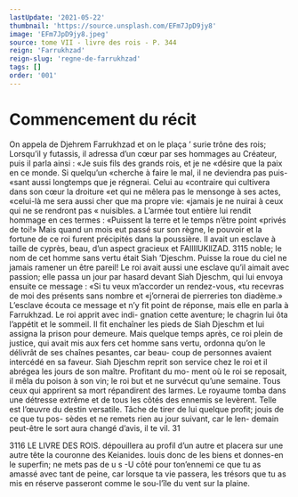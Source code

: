 ```yaml
---
lastUpdate: '2021-05-22'
thumbnail: 'https://source.unsplash.com/EFm7JpD9jy8'
image: 'EFm7JpD9jy8.jpeg'
source: tome VII - livre des rois - P. 344
reign: 'Farrukhzad'
reign-slug: 'regne-de-farrukhzad'
tags: []
order: '001'
---
```


# Commencement du récit

On appela de Djehrem Farrukhzad et on le plaça ’ surie trône des rois; Lorsqu’il y futassis, il adressa d’un cœur par ses hommages au Créateur, puis il parla ainsi : «Je suis fils des grands rois, et je ne «désire que la paix en ce monde. Si quelqu’un «cherche à faire le mal, il ne deviendra pas puis- «sant aussi longtemps que je régnerai. Celui au «contraire qui cultivera dans son cœur la droiture «et qui ne mêlera pas le mensonge à ses actes, «celui-là me sera aussi cher que ma propre vie: «jamais je ne nuirai à ceux qui ne se rendront pas
« nuisibles. a
L’armée tout entière lui rendit hommage en ces
termes : «Puissent la terre et le temps n’être point «privés de toi!» Mais quand un mois eut passé sur
son règne, le pouvoir et la fortune de ce roi furent précipités dans la poussière. Il avait un esclave à
taille de cyprès, beau, d’un aspect gracieux et
FAIlIlUKllZAD. 3115 noble; le nom de cet homme sans vertu était Siah
’Djeschm. Puisse la roue du ciel ne jamais ramener
un être pareil! Le roi avait aussi une esclave qu’il aimait avec passion; elle passa un jour par hasard
devant Siah Djeschm, qui lui envoya ensuite ce message : «Si tu veux m’accorder un rendez-vous,
«tu recevras de moi des présents sans nombre et «j’ornerai de pierreries ton diadème.» L’esclave
écouta ce message et n’y fit point de réponse, mais
elle en parla à Farrukhzad. Le roi apprit avec indi- gnation cette aventure; le chagrin lui ôta l’appétit
et le sommeil. Il fit enchaîner les pieds de Siah Djeschm et lui assigna la prison pour demeure. Mais quelque temps après, ce roi plein de justice, qui avait mis aux fers cet homme sans vertu, ordonna
qu’on le délivrât de ses chaînes pesantes, car beau-
coup de personnes avaient intercédé en sa faveur.
Siah Djeschm reprit son service chez le roi et il abrégea les jours de son maître. Profitant du mo-
ment où le roi se reposait, il mêla du poison à son
vin; le roi but et ne survécut qu’une semaine. Tous
ceux qui apprirent sa mort répandirent des larmes. Le royaume tomba dans une détresse extrême et de tous les côtés des ennemis se levèrent.
Telle est l’œuvre du destin versatile. Tâche de
tirer de lui quelque profit; jouis de ce que tu pos- sèdes et ne remets rien au jour suivant, car le len- demain peut-être le sort aura changé d’avis, il te
vil. 31

3116 LE LIVRE DES ROIS. dépouillera au profil d’un autre et placera sur une
autre tête la couronne des Keianides. louis donc de
les biens et donnes-en le superfin; ne mets pas de u s -U
côté pour ton’ennemi ce que tu as amassé avec tant
de peine, car lorsque ta vie passera, les trésors que tu as mis en réserve passeront comme le sou-l’île du
vent sur la plaine.
